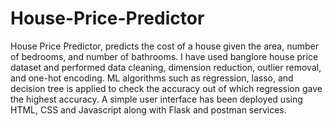 ﻿# House-Price-Predictor
House Price Predictor, predicts the cost of a house given the area, number of bedrooms, and number of bathrooms. I have used banglore house price dataset and performed data cleaning, dimension reduction, outlier removal, and one-hot encoding. ML algorithms such as regression, lasso, and decision tree is applied to check the accuracy out of which regression gave the highest accuracy. A simple user interface has been deployed using HTML, CSS and Javascript along with Flask and postman services.
